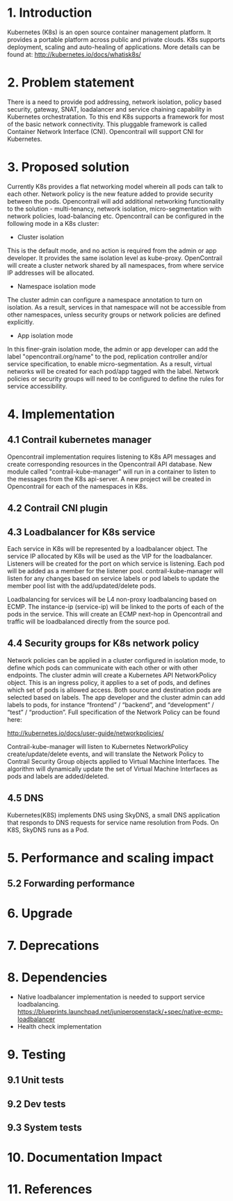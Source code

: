
# 1. Introduction
Kubernetes (K8s) is an open source container management platform. It provides a portable platform across public and private clouds. K8s supports deployment, scaling and auto-healing of applications. More details can be found at: http://kubernetes.io/docs/whatisk8s/




# 2. Problem statement
There is a need to provide pod addressing, network isolation, policy based security, gateway, SNAT, loadalancer and service chaining capability in Kubernetes orchestratation. To this end K8s supports a framework for most of the basic network connectivity. This pluggable framework is called Container Network Interface (CNI). Opencontrail will support CNI for Kubernetes.
 

# 3. Proposed solution
Currently K8s provides a flat networking model wherein all pods can talk to each other. Network policy is the new feature added to provide security between the pods. Opencontrail will add additional networking functionality to the solution - multi-tenancy, network isolation, micro-segmentation with network policies, load-balancing etc. Opencontrail can be configured in the following mode in a K8s cluster:

* Cluster isolation

This is the default mode, and no action is required from the admin or app developer. It provides the same isolation level as kube-proxy. OpenContrail will create a cluster network shared by all namespaces, from where service IP addresses will be allocated.

* Namespace isolation mode

The cluster admin can configure a namespace annotation to turn on isolation. As a result, services in that namespace will not be accessible from other namespaces, unless security groups or network policies are defined explicitly.

* App isolation mode

In this finer-grain isolation mode, the admin or app developer can add the label "opencontrail.org/name" to the pod, replication controller and/or service specification, to enable micro-segmentation. As a result, virtual networks will be created for each pod/app tagged with the label. Network policies or security groups will need to be configured to define the rules for service accessibility.


# 4. Implementation
## 4.1 Contrail kubernetes manager
Opencontrail implementation requires listening to K8s API messages and create corresponding resources in the Opencontrail API database. New module called "contrail-kube-manager" will run in a container to listen to the messages from the K8s api-server. A new project will be created in Opencontrail for each of the namespaces in K8s.

## 4.2 Contrail CNI plugin

## 4.3 Loadbalancer for K8s service
Each service in K8s will be represented by a loadbalancer object. The service IP allocated by K8s will be used as the VIP for the loadbalancer. Listeners will be created for the port on which service is listening. Each pod will be added as a member for the listener pool. contrail-kube-manager will listen for any changes based on service labels or pod labels to update the member pool list with the add/updated/delete pods.  

Loadbalancing for services will be L4 non-proxy loadbalancing based on ECMP. The instance-ip (service-ip) will be linked to the ports of each of the pods in the service. This will create an ECMP next-hop in Opencontrail and traffic will be loadbalanced directly from the source pod.

## 4.4 Security groups for K8s network policy

Network policies can be applied in a cluster configured in isolation mode, to define which pods can communicate with each other or with other endpoints.
The cluster admin will create a Kubernetes API NetworkPolicy object. This is an ingress policy, it applies to a set of pods, and defines which set of pods is allowed access. Both source and destination pods are selected based on labels. The app developer and the cluster admin can add labels to pods, for instance “frontend” / “backend”,  and “development” / “test” / “production”. Full specification of the Network Policy can be found here:

http://kubernetes.io/docs/user-guide/networkpolicies/

Contrail-kube-manager will listen to Kubernetes NetworkPolicy create/update/delete events, and will translate the Network Policy to Contrail Security Group objects applied to Virtual Machine Interfaces. The algorithm will dynamically update the set of Virtual Machine Interfaces as pods and labels are added/deleted.

## 4.5 DNS
Kubernetes(K8S) implements DNS using SkyDNS, a small DNS application that responds to DNS requests for service name resolution from Pods. On K8S, SkyDNS runs as a Pod.  


# 5. Performance and scaling impact

## 5.2 Forwarding performance

# 6. Upgrade

# 7. Deprecations

# 8. Dependencies
* Native loadbalancer implementation is needed to support service loadbalancing. https://blueprints.launchpad.net/juniperopenstack/+spec/native-ecmp-loadbalancer
* Health check implementation

# 9. Testing
## 9.1 Unit tests
## 9.2 Dev tests
## 9.3 System tests

# 10. Documentation Impact

# 11. References
